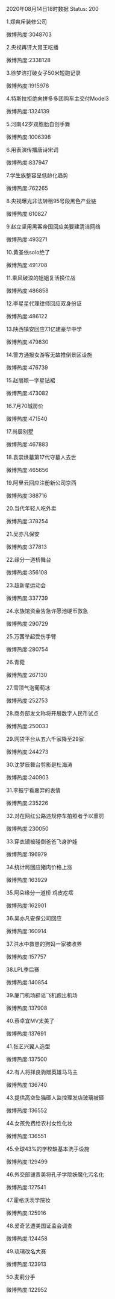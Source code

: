 2020年08月14日18时数据
Status: 200

1.郑爽斥装修公司

微博热度:3048703

2.央视再评大胃王吃播

微博热度:2338128

3.徐梦洁打破女子50米短跑记录

微博热度:1915978

4.特斯拉拒绝向拼多多团购车主交付Model3

微博热度:1324139

5.河南42岁双胞胎自创手舞

微博热度:1006398

6.用表演传播唐诗宋词

微博热度:837947

7.学生族整容呈低龄化趋势

微博热度:762265

8.央视曝光非法转租95号段黑色产业链

微博热度:610827

9.赵立坚用黑客帝国回应美要建清洁网络

微博热度:493271

10.黄圣依solo绝了

微博热度:491708

11.乘风破浪的姐姐复活换位战

微博热度:486858

12.李星星代理律师回应双身份证

微博热度:486122

13.陕西镇安回应7.1亿建豪华中学

微博热度:479830

14.警方通报女游客无故推倒景区设施

微博热度:476739

15.赵丽颖一字星钻裙

微博热度:473082

16.7月70城房价

微博热度:471540

17.尚层别墅

微博热度:467883

18.袁崇焕墓第17代守墓人去世

微博热度:465656

19.阿里云回应注册新公司京西

微博热度:388716

20.当代年轻人吃外卖

微博热度:378254

21.吴亦凡保安

微博热度:377813

22.缘分一道桥舞台

微博热度:356108

23.超新星运动会

微博热度:337739

24.水族馆资金告急许愿池硬币救急

微博热度:290729

25.万茜举起受伤手臂

微博热度:280754

26.青菀

微博热度:267130

27.雪顶气泡葡萄冰

微博热度:252753

28.商务部发文称将开展数字人民币试点

微博热度:250033

29.网贷平台从五六千家降至29家

微博热度:244273

30.沈梦辰舞台剪影是杜海涛

微博热度:240903

31.李振宁看嘉羿的表情

微博热度:235226

32.对在网红公路违规停车拍照者予以重罚

微博热度:230050

33.穿衣镜被碰倒爸爸飞身护娃

微博热度:196979

34.统计局回应猪肉价格上涨

微博热度:163929

35.阿朵缘分一道桥 鸡皮疙瘩

微博热度:162901

36.吴亦凡安保公司回应

微博热度:160914

37.洪水中救崽的狗妈一家被收养

微博热度:157757

38.LPL季后赛

微博热度:140854

39.厦门机场辟谣飞机跑出机场

微博热度:137908

40.蔡卓宜MV太美了

微博热度:137691

41.张艺兴翼人造型

微博热度:137500

42.有人将择良驹赠英雄马马主

微博热度:136740

43.提供高空坠猫砸人监控理发店玻璃被砸

微博热度:136552

44.女孩免费给农村女性化妆

微博热度:136551

45.全球43%的学校缺基本洗手设施

微博热度:129499

46.外交部谴责美将孔子学院妖魔化污名化

微博热度:127541

47.霍格沃茨学院妆

微博热度:125916

48.爱奇艺遭美国证监会调查

微博热度:124458

49.琉璃改名大赛

微博热度:123913

50.麦莉分手

微博热度:122952

